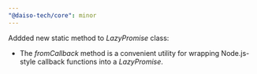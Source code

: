 ```yaml
---
"@daiso-tech/core": minor
---
```


Addded new static method to <i>LazyPromise</i> class:
  - The <i>fromCallback</i> method is a convenient utility for wrapping Node.js-style callback functions into a <i>LazyPromise</i>.
